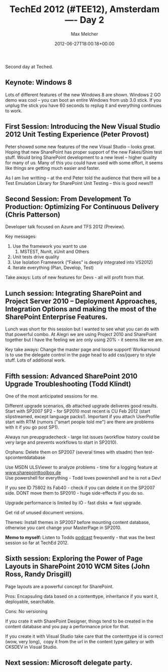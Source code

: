 ﻿---
title: 'TechEd 2012 (#TEE12), Amsterdam —- Day 2'
author: Max Melcher
aliases:
   - "/post/2012-06-27-teched-2012-tee12-amsterdam-day-2/"
2012: "06"
type: post
date: 2012-06-27T18:00:18+00:00
url: /2012/06/teched-2012-tee12-amsterdam-day-2/
aktt_notify_twitter:
  - 'no'
aktt_tweeted:
  - "1"
yourls_shorturl:
  - http://melcher.it/s/i
categories:
  - Development
  - Misc
  - SharePoint 2010
  - TechEd 2012

---
Second day at Teched.

## Keynote: Windows 8

Lots of different features of the new Windows 8 are shown. Windows 2 GO demo was cool – you can boot an entire Windows from usb 3.0 stick. If you unplug the stick you have 60 seconds to replug it and everything continues to work. 

## First Session: Introducing the New Visual Studio 2012 Unit Testing Experience (Peter Provost)

Peter showed some new features of the new Visual Studio – looks great. Hoping that new SharePoint has proper support of the new Fakes/Shim test stuff. Would bring SharePoint development to a new level – higher quality for many of us. Many of this you could have used with some effort, it seems like things are getting much easier and faster.

As I am live writting – at the end Peter told the audience that there will be a Test Emulation Library for SharePoint Unit Testing – this is good news!!!

## Second Session: From Development To Production: Optimizing For Continuous Delivery (Chris Patterson)

Developer talk focused on Azure and TFS 2012 (Preview).

Key messages:

  1. Use the framework you want to use 
      1. MSTEST, Nunit, xUnit and Others 
  2. Unit tests drive quality 
  3. Use Isolation Framework (“Fakes” is deeply integrated into VS2012) 
  4. Iterate everything (Plan, Develop, Test) 

Take aways: Lots of new features for Devs - all will profit from that.

## Lunch session: Integrating SharePoint and Project Server 2010 – Deployment Approaches, Integration Options and making the most of the SharePoint Enterprise Features.

Lunch was short for this session but I wanted to see what you can do with that powerful combo. At Alegri we are using Project 2010 and SharePoint together but I have the feeling we are only using 20% - it seems like we are.

Key take aways: Change the master page and loose support! Workarround is to use the delegate control in the page head to add css/jquery to style stuff. Lots of additional work.

## Fifth session: Advanced SharePoint 2010 Upgrade Troubleshooting (Todd Klindt)

One of the most anticipated sessions for me.

Different upgrade scenarios, db attached upgrade deliveres good results. Start with SP2007 SP2 - for SP2010 most recent is CU Feb 2012 (start slipstreamed, except language packs!). Important if you attach UserProfile start with RTM (rumors ("smart people told me") are there are problems with it if you go post SP1). 

Always run preupgradecheck - large list issues (workflow history could be very large and prevents workflows to start in SP2010). 

Orphans: Delete them on SP2007 (several times with stsadm) then test-spcontentdatabase 

Use MSDN ULSViewer to analyze problems - time for a logging feature at www.sharepointtoolbox.de   
Use powershell for everything - Todd loves powershell and he is not a Dev!

If you see ID 75802 its Fab40 - check if you can delete it on the SP2007 side. DONT move them to SP2010 - huge side-effects if you do so.

Upgrade performance is limited by IO - fast disks => fast upgrade.

Get rid of unused document versions.

Themes: Install themes in SP2007 before mounting content database, otherwise you cant change your MasterPage in SP2010.

**Memo to myself:** Listen to Todds <a href="http://www.toddklindt.com/netcast/default.aspx" target="_blank">podcast</a> frequently - that was the best session so far at TechEd 2012.

## Sixth session: Exploring the Power of Page Layouts in SharePoint 2010 WCM Sites (John Ross, Randy Drisgill)

Page layouts are a powerful concept for SharePoint.

Pros: Encapsuling data based on a contenttype, inheritance if you want it, deployable, searchable.

Cons: No versioning

If you crate it with SharePoint Designer, things tend to be created in the content database and you pay a performance price for that. 

If you create it with Visual Studio take care that the contenttype id is correct (wow, very long),&#160; copy it from the url in the content type gallery or with CKSDEV in Visual Studio.

## Next session: Microsoft delegate party.
